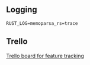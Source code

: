 ## Logging
`RUST_LOG=memoparsa_rs=trace`

## Trello
[Trello board for feature tracking](https://trello.com/b/63wxxS5e/memoparsa)

